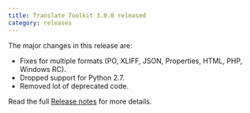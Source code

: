 ```yaml
---
title: Translate Toolkit 3.0.0 released
category: releases
---
```


The major changes in this release are:

- Fixes for multiple formats (PO, XLIFF, JSON, Properties, HTML, PHP, Windows RC).
- Dropped support for Python 2.7.
- Removed lot of deprecated code.


Read the full [Release notes](http://docs.translatehouse.org/projects/translate-toolkit/en/latest/releases/3.0.0.html) for more details.
